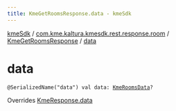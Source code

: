 ```yaml
---
title: KmeGetRoomsResponse.data - kmeSdk
---
```


[kmeSdk](../../index.html) / [com.kme.kaltura.kmesdk.rest.response.room](../index.html) / [KmeGetRoomsResponse](index.html) / [data](./data.html)

# data

`@SerializedName("data") val data: `[`KmeRoomsData`](-kme-rooms-data/index.html)`?`

Overrides [KmeResponse.data](../../com.kme.kaltura.kmesdk.rest.response/-kme-response/data.html)

